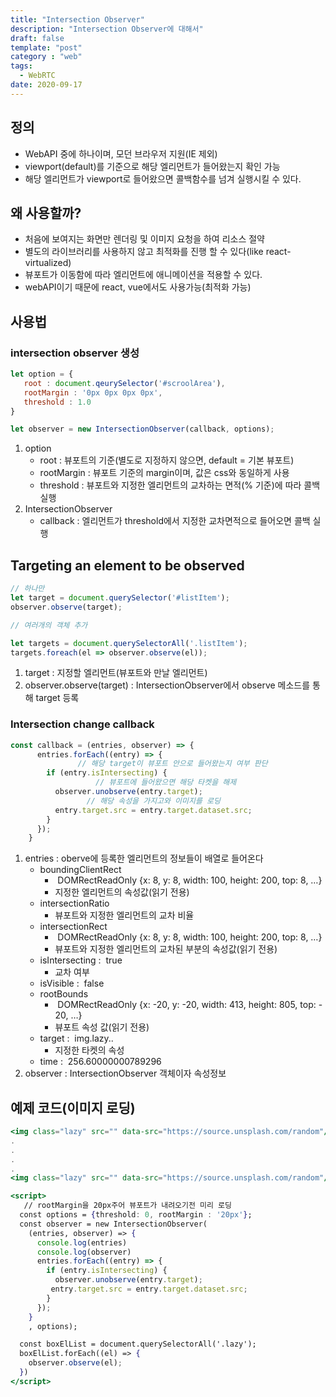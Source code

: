 ```yaml
---
title: "Intersection Observer"  
description: "Intersection Observer에 대해서"
draft: false
template: "post"
category : "web"
tags:
  - WebRTC
date: 2020-09-17
---
```

## 정의
 
 - WebAPI 중에 하나이며, 모던 브라우저 지원(IE 제외)
 - viewport(default)를 기준으로 해당 엘리먼트가 들어왔는지 확인 가능
 - 해당 엘리먼트가 viewport로 들어왔으면 콜백함수를 넘겨 실행시킬 수 있다.
 
 ## 왜 사용할까?
 
 - 처음에 보여지는 화면만 렌더링 및 이미지 요청을 하여 리소스 절약
 - 별도의 라이브러리를 사용하지 않고 최적화를 진행 할 수 있다(like react-virtualized)
 - 뷰포트가 이동함에 따라 엘리먼트에 애니메이션을 적용할 수 있다.
 - webAPI이기 때문에 react, vue에서도 사용가능(최적화 가능)
 
 ## 사용법
 
 ### intersection observer 생성
 
 ```jsx
 let option = {
 	root : document.qeurySelector('#scroolArea'),
 	rootMargin : '0px 0px 0px 0px',
 	threshold : 1.0
 }
 
 let observer = new IntersectionObserver(callback, options);
 ```
 
 1. option
     - root : 뷰포트의 기준(별도로 지정하지 않으면, default = 기본 뷰포트)
     - rootMargin : 뷰포트 기준의 margin이며, 값은 css와 동일하게 사용
     - threshold : 뷰포트와 지정한 엘리먼트의 교차하는 면적(% 기준)에 따라 콜백 실행
 2. IntersectionObserver
     - callback : 엘리먼트가 threshold에서 지정한 교차면적으로 들어오면 콜백 실행
 
 ## Targeting an element to be observed
 
 ```jsx
 // 하나만 
 let target = document.querySelector('#listItem');
 observer.observe(target);
 
 // 여러개의 객체 추가
 
 let targets = document.querySelectorAll('.listItem');
 targets.foreach(el => observer.observe(el));
 ```
 
 1. target : 지정할 엘리먼트(뷰포트와 만날 엘리먼트)
 2. observer.observe(target) : IntersectionObserver에서 observe 메소드를 통해 target 등록
 
 ### Intersection change callback
 
 ```jsx
 const callback = (entries, observer) => {
       entries.forEach((entry) => {
 				// 해당 target이 뷰포트 안으로 들어왔는지 여부 판단
         if (entry.isIntersecting) {
 					// 뷰포트에 들어왔으면 해당 타켓을 해제
           observer.unobserve(entry.target);
 				  // 해당 속성을 가지고와 이미지를 로딩
           entry.target.src = entry.target.dataset.src;
         }
       });
     }
 ```
 
 1. entries :  oberve에 등록한 엘리먼트의 정보들이 배열로 들어온다
     - boundingClientRect
         -  DOMRectReadOnly {x: 8, y: 8, width: 100, height: 200, top: 8, …}
         - 지정한 엘리먼트의 속성값(읽기 전용)
     - intersectionRatio
         - 뷰포트와 지정한 엘리먼트의 교차 비율
     - intersectionRect
         -  DOMRectReadOnly {x: 8, y: 8, width: 100, height: 200, top: 8, …}
         - 뷰포트와 지정한 엘리먼트의 교차된 부분의 속성값(읽기 전용)
     - isIntersecting :  true
         - 교차 여부
     - isVisible :  false
     - rootBounds
         -  DOMRectReadOnly {x: -20, y: -20, width: 413, height: 805, top: -20, …}
         - 뷰포트 속성 값(읽기 전용)
     - target :  img.lazy.. 
         - 지정한 타켓의 속성
     - time :  256.60000000789296
 2. observer : IntersectionObserver 객체이자 속성정보
 
 ## 예제 코드(이미지 로딩)
 
 ```jsx
 <img class="lazy" src="" data-src="https://source.unsplash.com/random"/>
 .
 .
 .
 .
 <img class="lazy" src="" data-src="https://source.unsplash.com/random"/>
 
 <script>
 	// rootMargin을 20px주어 뷰포트가 내려오기전 미리 로딩
   const options = {threshold: 0, rootMargin : '20px'};
   const observer = new IntersectionObserver(
     (entries, observer) => {
       console.log(entries)
       console.log(observer)
       entries.forEach((entry) => {
         if (entry.isIntersecting) {
           observer.unobserve(entry.target);
          entry.target.src = entry.target.dataset.src;
         }
       });
     }
     , options);
 
   const boxElList = document.querySelectorAll('.lazy');
   boxElList.forEach((el) => {
     observer.observe(el);
   })
 </script>
 ```
